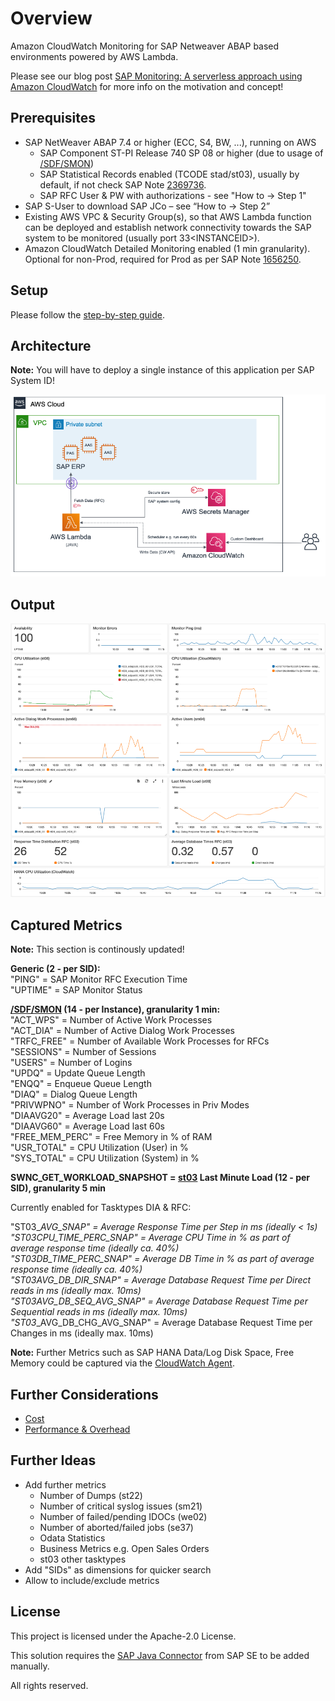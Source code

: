 # Overview

Amazon CloudWatch Monitoring for SAP Netweaver ABAP based environments powered by AWS Lambda.

Please see our blog post [SAP Monitoring: A serverless approach using Amazon CloudWatch](https://amazon.awsapps.com/workdocs/index.html#/document/151c381cb0ac16d54cc0b5b5c42a0cb78558a42fd8d32515b82223bd67aecd34) for more info on the motivation and concept!

## Prerequisites

- SAP NetWeaver ABAP 7.4 or higher (ECC, S4, BW, ...), running on AWS
  - SAP Component ST-PI Release 740 SP 08 or higher (due to usage of [/SDF/SMON](https://wiki.scn.sap.com/wiki/display/CPP/All+about+SMON))
  - SAP Statistical Records enabled (TCODE stad/st03), usually by default, if not check SAP Note [2369736](https://launchpad.support.sap.com/#/notes/0002369736).
  - SAP RFC User & PW with authorizations - see "How to -> Step 1"
- SAP S-User to download SAP JCo – see “How to -> Step 2”
- Existing AWS VPC & Security Group(s), so that AWS Lambda function can be deployed and establish network connectivity towards the SAP system to be monitored (usually port 33\<INSTANCEID\>).
-	Amazon CloudWatch Detailed Monitoring enabled (1 min granularity). Optional for non-Prod, required for Prod as per SAP Note [1656250](https://launchpad.support.sap.com/#/notes/1656250).

## Setup

Please follow the [step-by-step guide](docs/0_How_to_setup.md).

## Architecture

**Note:** You will have to deploy a single instance of this application per SAP System ID!

![Architecture](assets/arch.png)

## Output

![Dashboard1](assets/cw_dashboard1.png)
![Dashboard2](assets/cw_dashboard2.png)

## Captured Metrics

**Note:** This section is continously updated!

**Generic (2 - per SID):**  
"PING" = SAP Monitor RFC Execution Time  
"UPTIME" = SAP Monitor Status  

**[/SDF/SMON](https://wiki.scn.sap.com/wiki/display/CPP/All+about+SMON) (14 - per Instance), granularity 1 min:**  
"ACT_WPS" = Number of Active Work Processes  
"ACT_DIA" = Number of Active Dialog Work Processes  
"TRFC_FREE" = Number of Available Work Processes for RFCs  
"SESSIONS" = Number of Sessions  
"USERS" = Number of Logins  
"UPDQ" = Update Queue Length  
"ENQQ" = Enqueue Queue Length  
"DIAQ" = Dialog Queue Length  
"PRIVWPNO" = Number of Work Processes in Priv Modes  
"DIAAVG20" = Average Load last 20s  
"DIAAVG60" = Average Load last 60s  
"FREE_MEM_PERC" = Free Memory in % of RAM  
"USR_TOTAL" = CPU Utilization (User) in %  
"SYS_TOTAL" = CPU Utilization (System) in %  

**SWNC_GET_WORKLOAD_SNAPSHOT = [st03](https://wiki.scn.sap.com/wiki/pages/viewpage.action?pageId=471174735) Last Minute Load (12 - per SID), granularity 5 min**  

Currently enabled for Tasktypes DIA & RFC:

"ST03_<TYPE>_AVG_SNAP" = Average Response Time per Step in ms (ideally < 1s)  
"ST03_<TYPE>_CPU_TIME_PERC_SNAP" = Average CPU Time in % as part of average response time (ideally ca. 40%)  
"ST03_<TYPE>_DB_TIME_PERC_SNAP" = Average DB Time in % as part of average response time (ideally ca. 40%)  
"ST03_<TYPE>_AVG_DB_DIR_SNAP" = Average Database Request Time per Direct reads in ms (ideally max. 10ms)  
"ST03_<TYPE>_AVG_DB_SEQ_AVG_SNAP" = Average Database Request Time per Sequential reads in ms (ideally max. 10ms)  
"ST03_<TYPE>_AVG_DB_CHG_AVG_SNAP" = Average Database Request Time per Changes in ms (ideally max. 10ms)  
  
  
**Note:** Further Metrics such as SAP HANA Data/Log Disk Space, Free Memory could be captured via the [CloudWatch Agent](https://docs.aws.amazon.com/AmazonCloudWatch/latest/monitoring/Install-CloudWatch-Agent.html).

## Further Considerations

- [Cost](docs/Cost_Considerations.md)  
- [Performance & Overhead](docs/Performance_Considerations.md)  

## Further Ideas

- Add further metrics
  - Number of Dumps (st22)
  - Number of critical syslog issues (sm21)
  - Number of failed/pending IDOCs (we02)
  - Number of aborted/failed jobs (se37)
  - Odata Statistics
  - Business Metrics e.g. Open Sales Orders
  - st03 other tasktypes
- Add "SIDs" as dimensions for quicker search
- Allow to include/exclude metrics

## License

This project is licensed under the Apache-2.0 License.

This solution requires the [SAP Java Connector](https://support.sap.com/en/product/connectors.html) from SAP SE to be added manually.
  
All rights reserved.